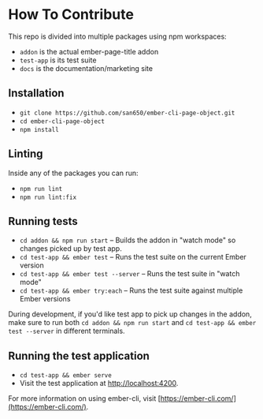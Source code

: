 # How To Contribute

This repo is divided into multiple packages using npm workspaces:

- `addon` is the actual ember-page-title addon
- `test-app` is its test suite
- `docs` is the documentation/marketing site

## Installation

* `git clone https://github.com/san650/ember-cli-page-object.git`
* `cd ember-cli-page-object`
* `npm install`

## Linting

Inside any of the packages you can run:

* `npm run lint`
* `npm run lint:fix`

## Running tests

* `cd addon && npm run start` – Builds the addon in "watch mode" so changes picked up by test app.
* `cd test-app && ember test` – Runs the test suite on the current Ember version
* `cd test-app && ember test --server` – Runs the test suite in "watch mode"
* `cd test-app && ember try:each` – Runs the test suite against multiple Ember versions

During development, if you'd like test app to pick up changes in the addon, make sure to run both
`cd addon && npm run start` and `cd test-app && ember test --server` in different terminals.

## Running the test application

* `cd test-app && ember serve`
* Visit the test application at [http://localhost:4200](http://localhost:4200).

For more information on using ember-cli, visit [https://ember-cli.com/](https://ember-cli.com/).
